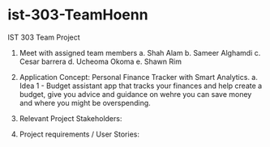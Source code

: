 # ist-303-TeamHoenn
 IST 303 Team Project
1. Meet with assigned team members
   a. Shah Alam
   b. Sameer Alghamdi
   c. Cesar barrera
   d. Ucheoma Okoma
   e. Shawn Rim
   
3. Application Concept: Personal Finance Tracker with Smart Analytics.
   a. Idea 1 - Budget assistant app that tracks your finances and help create a budget, give you advice and guidance on wehre you can save money and where you might be overspending.
   

5. Relevant Project Stakeholders:

6. Project requirements / User Stories: 
